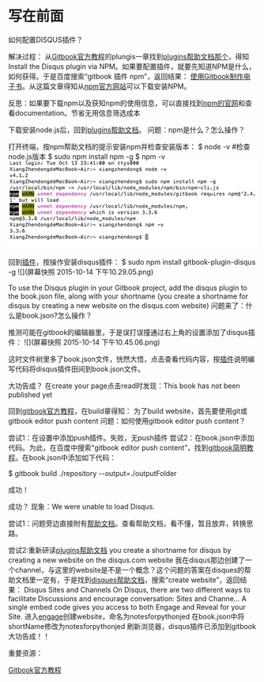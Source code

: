 # 写在前面



如何配置DISQUS插件？

解决过程：
从[Gitbook官方教程](help.gitbook.io)的plungis一章找到[plugins帮助文档那个](https://plugins.gitbook.com/plugin/disqus)，得知Install the Disqus plugin via NPM。如果要配置插件，就要先知道NPM是什么，如何获得。于是百度搜索“gitbook 插件 npm”，返回结果：
[使用Gitbook制作电子书](http://www.ituring.com.cn/article/127645)。从这篇文章得知从[npm官方网站](https://nodejs.org/en/)可以下载安装NPM。 

反思：如果要下载npm以及获知npm的使用信息，可以直接找到[npm的官网](https://www.npmjs.com)和查看documentation。节省无用信息筛选成本

下载安装node.js后，回到[plugins帮助文档](https://plugins.gitbook.com/plugin/disqus)。
问题：npm是什么？怎么操作？

打开终端，按npm帮助文档的提示安装npm并检查安装版本：
$ node -v #检查node.js版本
$ sudo npm install npm -g 
$ npm -v
![](38.pic.jpg)

回到[插件](https://plugins.gitbook.com/plugin/disqus)，按操作安装disqus插件：
$ sudo npm install gitbook-plugin-disqus -g
![](屏幕快照 2015-10-14 下午10.29.05.png)

To use the Disqus plugin in your Gitbook project, add the disqus plugin to the book.json file, along with your shortname (you create a shortname for disqus by creating a new website on the disqus.com website)
问题来了：什么是book.json?怎么操作？

推测可能在gitbook的编辑器里，于是误打误撞通过右上角的设置添加了disqus插件：
![](屏幕快照 2015-10-14 下午10.45.06.png)

这时文件树里多了book.json文件，恍然大悟，点击查看代码内容，按[插件](https://plugins.gitbook.com/plugin/disqus)说明编写代码将disqus插件田间到book.json文件。

大功告成？
在create your page点击read时发现：This book has not been published yet

回到[gitbook官方教程](http://help.gitbook.com/build/index.html)，在build章得知：
为了build website，首先要使用git或gitbook editor push content
问题：如何使用gitbook editor push content？

尝试1：在设置中添加push插件。失败，无push插件
尝试2：在book.json中添加代码。为此，在百度中搜索“gitbook editor push content”，找到[gitbook简明教程](http://www.colobu.com/2014/10/09/gitbook-quickstart/)。在book.json中添加如下代码：

$ gitbook build ./repository --output=./outputFolder

成功！

成功？
现象：We were unable to load Disqus.

尝试1：问题旁边直接附有[帮助文档](https://help.disqus.com/customer/portal/articles/472007-i-m-receiving-the-message-%22we-were-unable-to-load-disqus-%22)。查看帮助文档，看不懂，暂且放弃，转换思路。

尝试2:重新研读[plugins帮助文档](https://plugins.gitbook.com/plugin/disqus)
you create a shortname for disqus by creating a new website on the disqus.com website
我在disqus那边创建了一个channel，与这里的website是不是一个概念？这个问题的答案在disques的帮助文档里一定有，于是找到[disques帮助文档](https://help.disqus.com)，搜索“create website”，返回结果：
Disqus Sites and Channels
On Disqus, there are two different ways to facilitate Discussions and encourage conversation: Sites and Channe...
A single embed code gives you access to both Engage and Reveal for your Site.
进入[engage](https://publishers.disqus.com/engage)创建website，命名为notesforpythonjed
在book.json中将shortName修改为notesforpythonjed
刷新浏览器，disqus插件已添加到gitbook
大功告成！！


重要资源：

[Gitbook官方教程](help.gitbook.io)
